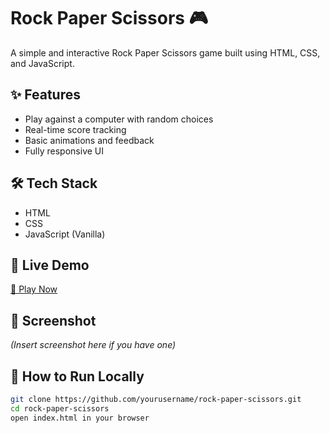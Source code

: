 # Rock Paper Scissors 🎮

A simple and interactive Rock Paper Scissors game built using HTML, CSS, and JavaScript.

## ✨ Features
- Play against a computer with random choices
- Real-time score tracking
- Basic animations and feedback
- Fully responsive UI

## 🛠️ Tech Stack
- HTML
- CSS
- JavaScript (Vanilla)

## 🚀 Live Demo
[🔗 Play Now]([https://yourusername.github.io/rock-paper-scissors](https://github.com/swarup-kp/Rock-Paper-Scissors/tree/main))

## 📸 Screenshot
*(Insert screenshot here if you have one)*

## 📂 How to Run Locally
```bash
git clone https://github.com/yourusername/rock-paper-scissors.git
cd rock-paper-scissors
open index.html in your browser
